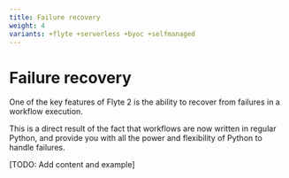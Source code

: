 ```yaml
---
title: Failure recovery
weight: 4
variants: +flyte +serverless +byoc +selfmanaged
---
```


# Failure recovery

One of the key features of Flyte 2 is the ability to recover from failures in a workflow execution.

This is a direct result of the fact that workflows are now written in regular Python, and provide you with all the power and flexibility of Python to handle failures.

[TODO: Add content and example]